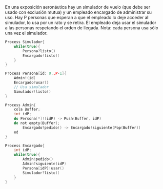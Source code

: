 En una exposición aeronáutica hay un simulador de vuelo (que debe ser usado con exclusión mutua) y un empleado encargado de administrar su uso. Hay P personas que esperan a que el empleado lo deje acceder al simulador, lo usa por un rato y se retira. El empleado deja usar el simulador a las personas respetando el orden de llegada.
    Nota: cada persona usa sólo una vez el simulador.

````C
Process Simulador{
    while(true){
        Persona?listo()
        Encargado!listo()
    }
}

Process Persona[id: 0..P-1]{
    Admin!(id)
    Encargado?usar()
    // Usa simulador
    Simulador!listo()
}

Process Admin{
    cola Buffer;
    int idP;
    do Persona[*]!(idP) -> Push(Buffer, idP)
    do not empty(Buffer);
        Encargado?pedido() -> Encargado!siguiente(Pop(Buffer))
    od
}

Process Encargado{
    int idP;
    while(true){
        Admin!pedido()
        Admin?siguiente(idP)
        Persona[idP]!usar()
        Simulador?listo()
    }
}
````